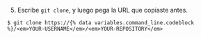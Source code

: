 5. Escribe `git clone`, y luego pega la URL que copiaste antes.
  ```shell
  $ git clone https://{% data variables.command_line.codeblock %}/<em>YOUR-USERNAME</em>/<em>YOUR-REPOSITORY</em>
  ```
